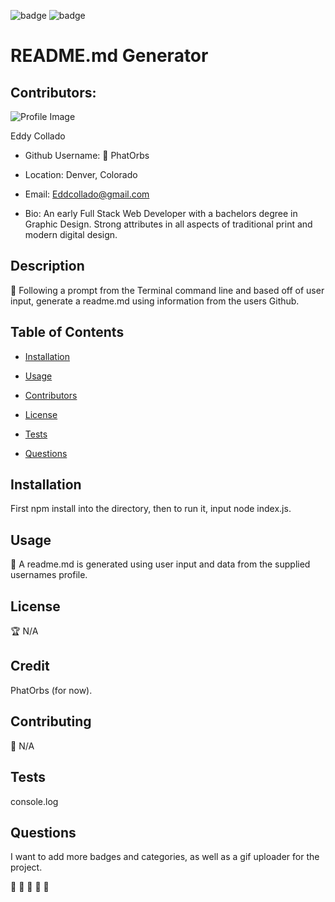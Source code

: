 
  

  ![badge](https://img.shields.io/badge/Generated%20By%3A-README.MD%20Generator-brightgreen)
  ![badge](https://img.shields.io/badge/build-passing-blueviolet)
  

  # README.md Generator

  ## Contributors:

  ![Profile Image](https://avatars3.githubusercontent.com/u/55727894?v=4)

  Eddy Collado

  * Github Username: :pizza: PhatOrbs

  * Location: Denver, Colorado

  * Email: Eddcollado@gmail.com 

  * Bio: An early Full Stack Web Developer with a bachelors degree in Graphic Design. Strong attributes in all aspects of traditional print and modern digital design.

  ## Description 

  :cake: Following a prompt from the Terminal command line and based off of user input, generate a readme.md using information from the users Github.

  ## Table of Contents 

  * [Installation](#installation) 

  * [Usage](#usage) 

  * [Contributors](#contributors) 

  * [License](#license) 

  * [Tests](#tests) 

  * [Questions](#questions) 

  ## Installation 

  First npm install into the directory, then to run it, input node index.js. 

  ## Usage 

  :bacon: A readme.md is generated using user input and data from the supplied usernames profile. 

  ## License 

  :trophy: N/A 

  ## Credit 

  PhatOrbs (for now). 

  ## Contributing 

  :scorpion: N/A 

  ## Tests 

  console.log 

  ## Questions 

  I want to add more badges and categories, as well as a gif uploader for the project. 

  :key: :key: :key: :key: :key: 

